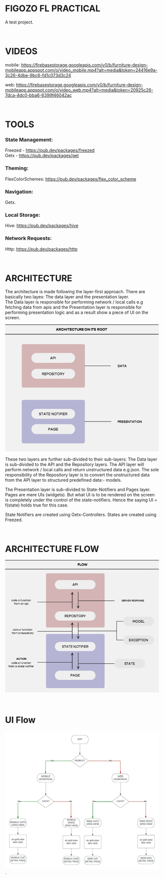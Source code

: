 # FIGOZO FL PRACTICAL

A test project.

&nbsp;
# VIDEOS
mobile: https://firebasestorage.googleapis.com/v0/b/furniture-design-mobileapp.appspot.com/o/video_mobile.mp4?alt=media&token=24416e9a-3c26-4dbe-9bc6-fd1c073d3c24

web: https://firebasestorage.googleapis.com/v0/b/furniture-design-mobileapp.appspot.com/o/video_web.mp4?alt=media&token=20925c26-7dca-4dc0-bba6-6399f46042ac

&nbsp;
# TOOLS
### State Management:  
Freezed - https://pub.dev/packages/freezed   
Getx - https://pub.dev/packages/get 

### Theming:
FlexColorSchemes: https://pub.dev/packages/flex_color_scheme

### Navigation:  
Getx.

### Local Storage:
Hive: https://pub.dev/packages/hive

### Network Requests:
Http: https://pub.dev/packages/http 

&nbsp;
# ARCHITECTURE

The architecture is made following the layer-first approach. There are basically two layes: The data layer and the presentation layer.  
The Data layer is responsible for performing network / local calls e.g fetching data from apis and the
Presentation layer is responsible for performing presentation logic and as a result show a piece of UI
on the screen.

![image info](./assets/images/architecture.png)

These two layers are further sub-divided to their sub-layers:
The Data layer is sub-divided to the API and the Repository layers. The API layer will perform
network / local calls and return unstructured data e.g json. The sole responsibility of the Repository layer
is to
convert the unstructured data from the API layer to structured predefined data:- models.

The Presentation layer is sub-divided to State-Notifiers and Pages layer. Pages are mere UIs (widgets). But
what UI is to be rendered on the screen is completely under the control of the state-notifiers. Hence the
saying UI = f(state) holds true for this case.

State Notifiers are created using Getx-Controllers. States are created using Freezed.  

&nbsp;
# ARCHITECTURE FLOW
![image info](./assets/images/flow.png)

&nbsp;
# UI Flow
![image info](./assets/images/ui-flow.jpeg) . 

